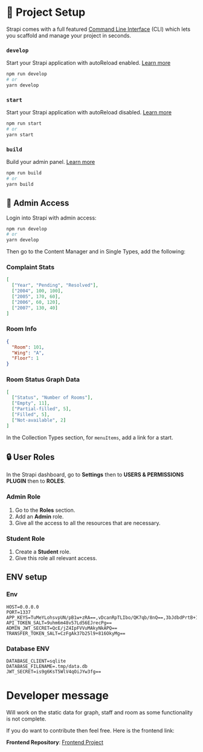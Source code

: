 # 🚀 Project Setup

Strapi comes with a full featured [Command Line Interface](https://docs.strapi.io/dev-docs/cli) (CLI) which lets you scaffold and manage your project in seconds.

### `develop`

Start your Strapi application with autoReload enabled. [Learn more](https://docs.strapi.io/dev-docs/cli#strapi-develop)

```bash
npm run develop
# or
yarn develop
```

### `start`

Start your Strapi application with autoReload disabled. [Learn more](https://docs.strapi.io/dev-docs/cli#strapi-start)

```bash
npm run start
# or
yarn start
```

### `build`

Build your admin panel. [Learn more](https://docs.strapi.io/dev-docs/cli#strapi-build)

```bash
npm run build
# or
yarn build
```

## 🔐 Admin Access

Login into Strapi with admin access:

```bash
npm run develop
# or
yarn develop
```

Then go to the Content Manager and in Single Types, add the following:

### Complaint Stats

```json
[
  ["Year", "Pending", "Resolved"],
  ["2004", 100, 100],
  ["2005", 170, 60],
  ["2006", 60, 120],
  ["2007", 130, 40]
]
```

### Room Info

```json
{
  "Room": 101,
  "Wing": "A",
  "Floor": 1
}
```

### Room Status Graph Data

```json
[
  ["Status", "Number of Rooms"],
  ["Empty", 11],
  ["Partial-filled", 5],
  ["Filled", 5],
  ["Not-available", 2]
]
```

In the Collection Types section, for `menuItems`, add a link for a start.

## 🔒 User Roles

In the Strapi dashboard, go to **Settings** then to **USERS & PERMISSIONS PLUGIN** then to **ROLES**.

### Admin Role

1. Go to the **Roles** section.
2. Add an **Admin** role.
3. Give all the access to all the resources that are necessary.

### Student Role

1. Create a **Student** role.
2. Give this role all relevant access.

## ENV setup

### Env

```
HOST=0.0.0.0
PORT=1337
APP_KEYS=TuMeYLohsvpUN/pB1w+zRA==,vDcanRpTLIbo/QK7qb/8nQ==,3bJdbdPrtB+1Nc17jyiyzQ==,wDKqkJ+BLgiq4wkd/AMnBA==
API_TOKEN_SALT=9uhm6m48v57Ld56EJrecPg==
ADMIN_JWT_SECRET=QcE/jZ4IpFVVuMAkyNkAPQ==
TRANSFER_TOKEN_SALT=CzFgAk37b25l9+816OkyMg==
```

### Database ENV

```
DATABASE_CLIENT=sqlite
DATABASE_FILENAME=.tmp/data.db
JWT_SECRET=is9g6KsT5WlV4qOiJYw3fg==
```

# Developer message

Will work on the static data for graph, staff and room as some functionality is not complete.

If you do want to contribute then feel free. Here is the frontend link:

**Frontend Repository**: [Frontend Project](https://github.com/krishnaagarwal1506/HostelHubProject)
